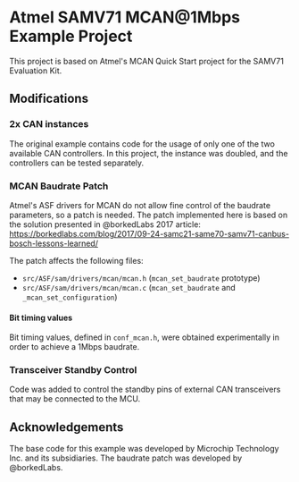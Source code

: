 # Atmel SAMV71 MCAN@1Mbps Example Project

This project is based on Atmel's MCAN Quick Start project for the SAMV71 Evaluation Kit.

## Modifications

### 2x CAN instances

The original example contains code for the usage of only one of the two available CAN controllers. In this project, the instance was doubled, and the controllers can be tested separately.

### MCAN Baudrate Patch

Atmel's ASF drivers for MCAN do not allow fine control of the baudrate parameters, so a patch is needed. The patch implemented here is based on the solution presented in @borkedLabs 2017 article: https://borkedlabs.com/blog/2017/09-24-samc21-same70-samv71-canbus-bosch-lessons-learned/

The patch affects the following files:
- `src/ASF/sam/drivers/mcan/mcan.h` (`mcan_set_baudrate` prototype)
- `src/ASF/sam/drivers/mcan/mcan.c` (`mcan_set_baudrate` and `_mcan_set_configuration`)

#### Bit timing values

Bit timing values, defined in `conf_mcan.h`, were obtained experimentally in order to achieve a 1Mbps baudrate.

### Transceiver Standby Control

Code was added to control the standby pins of external CAN transceivers that may be connected to the MCU.

## Acknowledgements

The base code for this example was developed by Microchip Technology Inc. and its subsidiaries. The baudrate patch was developed by @borkedLabs.

